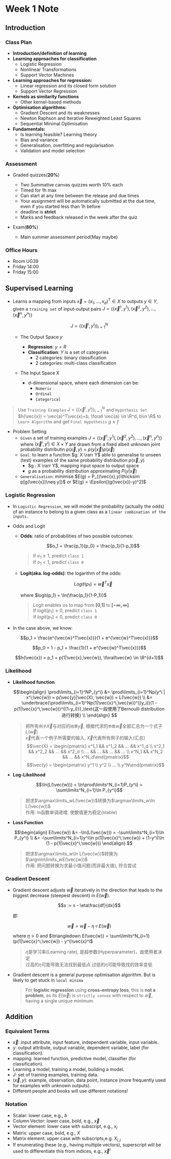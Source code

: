# Week 1 Note

## Introduction

### Class Plan

- **Introduction/definition of learning**
- **Learning approaches for classification**
  - Logistic Regression
  - Nonlinear Transformations
  - Support Vector Machines
- **Learning approaches for regression:**
  - Linear regression and its closed form solution
  - Support Vector Regression
- **Kernels as similarity functions**
  - Other kernel-based methods
- **Optimisation algorithms:**
  - Gradient Descent and its weaknesses
  - Newton Raphson and Iterative Reweighted Least Squares
  - Sequential Minimal Optimisation
- **Fundamentals:**
  - Is learning feasible? Learning theory
  - Bias and variance
  - Generalisation, overfitting and regularisation
  - Validation and model selection

### Assessment

- Graded quizzes(**20%**)
    - Two Summative canvas quizzes worth 10% each
    - Timed for 1h max
    - Can start at any time between the release and due times
    - Your assignment will be automatically submitted at the due time, even if you started less than 1h before
    - deadline is **strict**
    - Marks and feedback released in the week after the quiz 

- Exam(**80%**)
    - Main summer assessment period(May maybe)

### Office Hours

- Room UG39
- Friday 14:00
- Friday 15:00

## Supervised Learning

- Learns a mapping from inputs $\vec{x} = (x_1, ..., x_d)^T \in X$ to outputs $y \in Y$, given a `training set` of input-output pairs $J = \{(\vec{x}^1, y^1), (\vec{x}^2, y^2),...,(\vec{x}^n,y^n)\}$

  $$J = \{(\vec{x}^i,y^i)\}^N_{i = 1}$$

    - The Output Space $y$
      - **Regression**: $y = R$
      - **Classification**: $Y$ is a set of categories
        - 2 categories: binary classification
        - 2 categories: multi-class classification

    - The Input Space X
      - $d$-dimensional space, where each dimension can be:
        - `Numeric`
        - `Ordinal`
        - `Categorical`

> Use `Training Examples` $J = \{(\vec{x}^i,y^i)\}^N_{i = 1}$ and `Hypothesis Set` $h(\vec{x}) = \vec{a}^T\vec{x}+b, \forall \vec{a} \in \R^d, b\in \R$ to `Learn Algorithm` and get `Final Hypothesis` $g \approx f$

- Problem Setting
  - `Given` a set of training examples $J = \{(\vec{x}^1, y^1), (\vec{x}^2, y^2),...,(\vec{x}^n,y^n)\}$   
  where $(\vec{x}^i,y^i) \in X \times Y$ are drawn from a fixed albeit unknown joint probability distributin $p(\vec{x},y) = p(y | \vec{x})p(\vec{x})$
  - `Goal`: to learn a function $g: X \rarr Y$ able to generalise to unseen (test) examples of the same probability distribution $p(\vec{x},y)$
    - $g : X \rarr Y$, mapping input space to output space
    - $g$ as a probability distribution approximating $P(y|\vec{x})$
  - `Generalisation`: minimise $E(g) = P_{(\vec{x},y)\thicksim p[g(\vec{x})\neq y]}$ or $E(g) = \Epsilon[(g(\vec{x})-y)^2]$

### Logistic Regression

- In `Logistic Regression`, we will model the probability (actually the odds) of an instance to belong to a given class as a `linear combination of the inputs.`

- Odds and Logit
    - **Odds**: ratio of probabilities of two possible outcomes:

      $$o_1 = \frac{p_1}{p_0} = \frac{p_1}{1-p_1}$$

      > If $o_1 \geq 1$, predict `class 1`  
      > If $o_1 < 1$, predict `class 0`

    - **Logit(aka. log-odds)**: the logarithm of the odds:
    
      $$Logit(p_1) = \vec{w}^T\vec{x}$$  

      where $logit(p_1) = \ln(\frac{p_1}{1-P_1})$
      > Logit enables us to map from **[0,1]** to **[$-\infty,\infty$]**  
      > If $logit(p_1) \geq 0$, predict `class 1`  
      > If $logit(p_1) < 0$, predict `class 0`

- In the case above, we know:

  $$p_1 = \frac{e^{\vec{w}^T\vec{x}}}{1 + e^{\vec{w}^T\vec{x}}}$$

  $$p_0 = 1 - p_1 = \frac{1}{1 + e^{\vec{w}^T\vec{x}}}$$

  $$h(\vec{x}) = p_1 = p(1|\vec{x},\vec{w}), \forall\vec{w} \in \R^{d+1}$$

### Likelihood

- **Likelihood function**

  $$\begin{align}
        \prod\limits_{i=1}^NP_{y^i} &= \prod\limits_{i=1}^Np(y^i | x^i;\vec{w}) = p(\vec{y}|\vec{X}, \vec{w}) = L(\vec{w}) \\
        &= \underbrace{\prod\limits_{i=1}^Np(1|\vec{x}^i,\vec{w})^{(y_i)}(1 - p(1|\vec{x}^i,\vec{w}))^{(1-y_i)}}_\text{这一段使用了Bernoulli distribution进行转换} \\
    \end{align}   
  $$

  > 把所有`例子`$\vec{X}$与对应的`结果`$\vec{y}$, 根据代求的`参数`$\vec{w}$全部汇总为一个式子$L(\vec{w})$  
  > $\vec{x}$代表一个例子所需要的输入, $\vec{X}$代表所有例子的输入(汇总)
  > $$\vec{X} = \begin{pmatrix} x^1_1 && x^1_2 && ... &&  x^1_d \\  x^2_1 && x^2_2 && ... &&  x^2_d \\  ... && ... && ... && ... \\  x^N_1 && x^N_2 && ... &&  x^N_d\end{pmatrix}$$
  > $$\vec{y} = \begin{pmatrix} y^1 \\  y^2 \\  ... \\ y^N\end{pmatrix}$$

- **Log-Likelihood**

  $$\ln(L(\vec{w})) = \ln\prod\limits^N_{i=1}P_{y^i} = \sum\limits^N_{i=1}\ln P_{y^i}$$

  > 把求$\argmax\limits_wL(\vec{w})$转换为$\argmax\limits_w\ln L(\vec{w})$  
  > 作用: ln函数单调递增, 使数值更为稳定(stable)

- **Loss Function**
  
  $$\begin{align}
        E(\vec{w}) &= -\ln(L(\vec{w})) = -\sum\limits^N_{i=1}\ln P_{y^i} \\
        &= -\sum\limits^N_{i=1}y^i\ln p(1|\vec{x}^i,\vec{w}) + (1-y^i)\ln (1 - p(1|\vec{x}^i,\vec{w}))
    \end{align}     
  $$

  > 把求$\argmax\limits_w\ln L(\vec{w})$转换为$\argmin\limits_wE(\vec{w})$  
  > 作用: 把问题转换为求最小值问题(而非最大值), 符合尝试

### Gradient Descent

- Gradient descent adjusts $\vec{w}$ iteratively in the direction that leads to the biggest decrease (steepest descent) in $E(\vec{w})$.

  $$x :=  x - \eta\frac{df}{dx}$$

  即

  $$\vec{w} = \vec{w} - \eta\triangledown E(\vec{w})$$

  where $\eta > 0$ and $\triangledown E(\vec{w}) = \sum\limits^N_{i=1}(p(1|\vec{x}^i,\vec{w}) - y^i)\vec{x}^i$

  > $\eta$是学习率(Learning rate), 是超参数(Hyperparameter)，由使用者决定  
  > 过高的$\eta$可能导致无法找到最低点
  > 过低的$\eta$可能导致找的效率变低

- Gradient descent is a general purpose optimisation algorithm. But is likely to get stuck in `local minima`

  > For **logistic regression** using **cross-entropy loss**, this is **not a problem**, as its $E(\vec{w})$ is `strictly convex` with respect to $\vec{w}$, having a single unique minimum.

## Addition

### Equivalent Terms

- $\vec{x}$: input attribute, input feature, independent variable, input variable.
- y: output attribute, output variable, dependent variable, label (for classification).
- mapping: learned function, predictive model, classifier (for classification).
- Learning a model, training a model, building a model.
- $J$: set of training examples, training data.
- $(\vec{x},y)$: example, observation, data point, instance (more frequently used for examples with unknown outputs).
- Different people and books will use different notations!

### Notation

- Scalar: lower case, e.g., $b$
- Column Vector: lower case, bold, e.g., $\vec{x}$
- Vector element: lower case with subscript, e.g., $x_i$
- Matrix: upper case, bold, e.g., $X$
- Matrix element: upper case with subscripts,e.g. $X_{i,j}$
- If enumerating these (e.g., having multiple vectors), superscript will be used to differentiate this from indices, e.g., $\vec{x}^i$